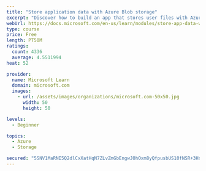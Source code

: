 ```yaml
---
title: "Store application data with Azure Blob storage"
excerpt: "Discover how to build an app that stores user files with Azure Blob storage, use Blob storage in a web app, and use the Azure Storage SDK for .NET Core."
webUrl: https://docs.microsoft.com/en-us/learn/modules/store-app-data-with-azure-blob-storage/
type: course
price: Free
length: PT50M
ratings:
  count: 4336
  average: 4.5511994
heat: 52

provider:
  name: Microsoft Learn
  domain: microsoft.com
  images:
    - url: /assets/images/organizations/microsoft.com-50x50.jpg
      width: 50
      height: 50

levels:
  - Beginner

topics:
  - Azure
  - Storage

secured: "5SNV1MaRNI5Q2dlCxXatHqN7ZLvZmGbEngwJOhOxm8yQfpusbUS10fNSR+3HsA6M4BC6/hsAaYLQx8Rcpv9UZlK6pMDm3mmN+nr3nsVVzyUj9Kahdi84r4XYC2PtL3EUf4j2iTpP1C1X6DACHavDh68THnjr0RqNArT6rPhwYONJY9gF73WcIeSG52fX23/Mc9w4VLiVx+TWrx2xrJ6UyZcVrO1iQqVAoGqcr6VraWXNAseG6gUOG2E5mlf88AjCi7yp7OTLQsODEdbsYdFGmtgK7T5Zil/zSiks8IhqNso1R0W8nnRwiTkJwd7DRgMFENKhhlU9mEDgqflsrD1a/JaLlJPu7G5kbOZi2ABC9ahpmO3yvMhV0Hzyx/lHQfILUCVA8nIbW2mAf7423vvcElXG9b4s5vny/CN74pLXpEU=;HXYtMRN0mrpTEvquqy7roQ=="
---
```


